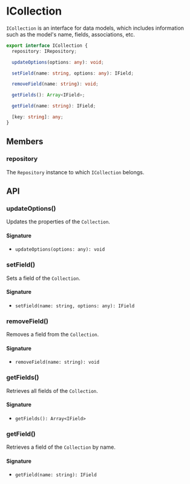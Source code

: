 # ICollection

`ICollection` is an interface for data models, which includes information such as the model's name, fields, associations, etc.

```typescript
export interface ICollection {
  repository: IRepository;

  updateOptions(options: any): void;

  setField(name: string, options: any): IField;

  removeField(name: string): void;

  getFields(): Array<IField>;

  getField(name: string): IField;

  [key: string]: any;
}
```

## Members

### repository

The `Repository` instance to which `ICollection` belongs.

## API

### updateOptions()

Updates the properties of the `Collection`.

#### Signature

- `updateOptions(options: any): void`

### setField()

Sets a field of the `Collection`.

#### Signature

- `setField(name: string, options: any): IField`

### removeField()

Removes a field from the `Collection`.

#### Signature

- `removeField(name: string): void`

### getFields()

Retrieves all fields of the `Collection`.

#### Signature

- `getFields(): Array<IField>`

### getField()

Retrieves a field of the `Collection` by name.

#### Signature

- `getField(name: string): IField`

